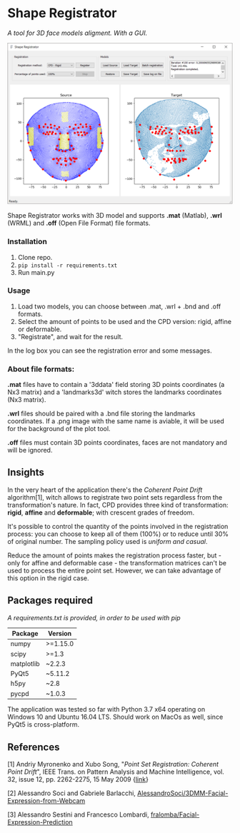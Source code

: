 # Shape Registrator

*A tool for 3D face models aligment. With a GUI.*

![Application screenshot](https://github.com/rickie95/3DMMRegistration/blob/master/resources/gitScreen1.png)

Shape Registrator works with 3D model and supports **.mat** (Matlab), **.wrl** (WRML) and **.off** (Open File Format) file formats.

### Installation

1. Clone repo.
2. `pip install -r requirements.txt`
3. Run main.py

### Usage

1. Load two models, you can choose between .mat, .wrl + .bnd and .off formats.
2. Select the amount of points to be used and the CPD version: rigid, affine or deformable.
3. "Registrate", and wait for the result.

In the log box you can see the registration error and some messages.

### About file formats:

**.mat** files have to contain a '3ddata' field storing 3D points coordinates (a Nx3 matrix) and a 'landmarks3d' witch stores the landmarks coordinates (Nx3 matrix).

**.wrl** files should be paired with a .bnd file storing the landmarks coordinates. If a .png image with the same name is aviable, it will be used for the background of the plot tool.

**.off** files must contain 3D points coordinates, faces are not mandatory and will be ignored.

## Insights

In the very heart of the application there's the *Coherent Point Drift* algorithm[1], witch allows to registrate two point sets regardless from the transformation's nature.
In fact, CPD provides three kind of transformation: **rigid**, **affine** and **deformable**; with crescent grades of freedom.

It's possible to control the quantity of the points involved in the registration process: you can choose to keep all of them (100%) or to reduce until 30% of original number. The sampling policy used is *uniform and casual*.

Reduce the amount of points makes  the registration process faster, but - only for affine and deformable case - the transformation matrices can't be used to process the entire point set. However, we can take advantage of this option in the rigid case.

## Packages required
*A requirements.txt is provided, in order to be used with pip*

Package | Version
--------|--------
numpy   | >=1.15.0
scipy   | >=1.3
matplotlib| ~2.2.3
PyQt5| ~5.11.2
h5py| ~2.8
pycpd| ~1.0.3

The application was tested so far with Python 3.7 x64 operating on Windows 10 and Ubuntu 16.04 LTS. Should work on MacOs as well, since PyQt5 is cross-platform.

## References
[1] Andriy Myronenko and Xubo Song, "*Point Set Registration: Coherent Point Drift*",  IEEE Trans. on Pattern Analysis and Machine Intelligence, vol. 32, issue 12, pp. 2262-2275, 15 May 2009 {[link](https://arxiv.org/pdf/0905.2635.pdf)}

[2] Alessandro Soci and Gabriele Barlacchi, [AlessandroSoci/3DMM-Facial-Expression-from-Webcam](https://github.com/AlessandroSoci/3DMM-Facial-Expression-from-Webcam)

[3] Alessandro Sestini and Francesco Lombardi, [fralomba/Facial-Expression-Prediction](https://github.com/fralomba/Facial-Expression-Prediction)
